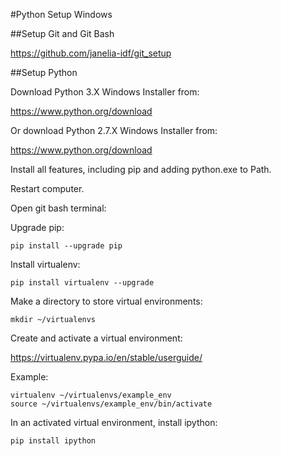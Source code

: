 #Python Setup Windows

##Setup Git and Git Bash

<https://github.com/janelia-idf/git_setup>

##Setup Python

Download Python 3.X Windows Installer from:

<https://www.python.org/download>

Or download Python 2.7.X Windows Installer from:

<https://www.python.org/download>

Install all features, including pip and adding python.exe to Path.

Restart computer.

Open git bash terminal:

Upgrade pip:

```shell
pip install --upgrade pip
```

Install virtualenv:

```shell
pip install virtualenv --upgrade
```

Make a directory to store virtual environments:

```shell
mkdir ~/virtualenvs
```

Create and activate a virtual environment:

<https://virtualenv.pypa.io/en/stable/userguide/>

Example:

```shell
virtualenv ~/virtualenvs/example_env
source ~/virtualenvs/example_env/bin/activate
```

In an activated virtual environment, install ipython:

```shell
pip install ipython
```
